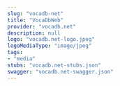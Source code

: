 ```yaml
---
slug: "vocadb-net"
title: "VocaDbWeb"
provider: "vocadb.net"
description: null
logo: "vocadb.net-logo.jpeg"
logoMediaType: "image/jpeg"
tags:
- "media"
stubs: "vocadb.net-stubs.json"
swagger: "vocadb.net-swagger.json"
---
```

